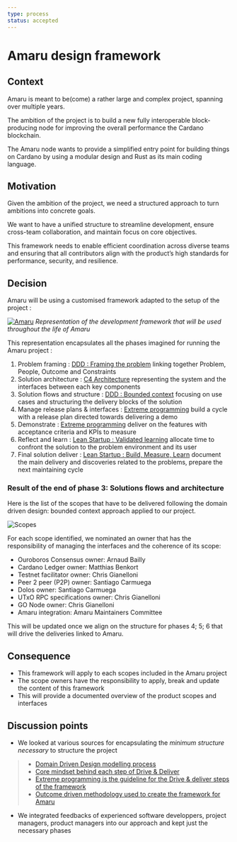 ```yaml
---
type: process
status: accepted
---
```


# Amaru design framework

## Context

Amaru is meant to be(come) a rather large and complex project, spanning over multiple years. 

The ambition of the project is to build a new fully interoperable block-producing node for improving the overall performance the Cardano blockchain. 

The Amaru node wants to provide a simplified entry point for building things on Cardano by using a modular design and Rust as its main coding language.

## Motivation

Given the ambition of the project, we need a structured approach to turn ambitions into concrete goals.

We want to have a unified structure to streamline development, ensure cross-team collaboration, and maintain focus on core objectives. 

This framework needs to enable efficient coordination across diverse teams and ensuring that all contributors align with the product’s high standards for performance, security, and resilience. 

## Decision

Amaru will be using a customised framework adapted to the setup of the project :

[![Amaru](https://i.ibb.co/NrZ47nP/Capture-d-cran-2024-07-04-170154.png)](https://pragma.builders/projects/amaru/)
_Representation of the development framework that will be used throughout the life of Amaru_

This representation encapsulates all the phases imagined for running the Amaru project :
1. Problem framing : [DDD : Framing the problem](https://miro.com/app/board/uXjVNpa1sM0=/?fromEmbed=1) linking together Problem, People, Outcome and Constraints
2. Solution architecture : [C4 Architecture](https://miro.com/app/board/uXjVNpawiPE=/?fromEmbed=1) representing the system and the interfaces between each key components
3. Solution flows and structure : [DDD : Bounded context](https://miro.com/app/board/uXjVNpa36mI=/?fromEmbed=1) focusing on use cases and structuring the delivery blocks of the solution
4. Manage release plans & interfaces : [Extreme programming](https://en.wikipedia.org/wiki/Extreme_programming) build a cycle with a release plan directed towards delivering a demo
5. Demonstrate : [Extreme programming](https://en.wikipedia.org/wiki/Extreme_programming) deliver on the features with acceptance criteria and KPIs to measure
6. Reflect and learn : [Lean Startup : Validated learning](https://theleanstartup.com/principles) allocate time to confront the solution to the problem environment and its user
7. Final solution deliver : [Lean Startup : Build, Measure, Learn](https://theleanstartup.com/principles) document the main delivery and discoveries related to the problems, prepare the next maintaining cycle

### Result of the end of phase 3: Solutions flows and architecture

Here is the list of the scopes that have to be delivered following the domain driven design: bounded context approach applied to our project.

![Scopes](https://i.ibb.co/4NDJKnb/Picture1.png)

For each scope identified, we nominated an owner that has the responsibility of managing the interfaces and the coherence of its scope:
- Ouroboros Consensus owner: Arnaud Bailly
- Cardano Ledger owner: Matthias Benkort
- Testnet facilitator owner: Chris Gianelloni
- Peer 2 peer (P2P) owner: Santiago Carmuega
- Dolos owner: Santiago Carmuega
- UTxO RPC specifications owner: Chris Gianelloni
- GO Node owner: Chris Gianelloni
- Amaru integration: Amaru Maintainers Committee

This will be updated once we align on the structure for phases 4; 5; 6 that will drive the deliveries linked to Amaru.

## Consequence

- This framework will apply to each scopes included in the Amaru project
- The scope owners have the responsibility to apply, break and update the content of this framework
- This will provide a documented overview of the product scopes and interfaces

## Discussion points

- We looked at various sources for encapsulating the _minimum structure necessary_ to structure the project

> * [Domain Driven Design modelling process](https://github.com/ddd-crew/ddd-starter-modelling-process/blob/master/README.md)
> * [Core mindset behind each step of Drive & Deliver](https://theleanstartup.com/principles)
> * [Extreme programming is the guideline for the Drive & deliver steps of the framework](https://www.altexsoft.com/blog/extreme-programming-values-principles-and-practices/)
> * [Outcome driven methodology used to create the framework for Amaru](https://www.mobiusloop.com/blog/pka8i66gimn35593mck8f4ipwidenb)  

- We integrated feedbacks of experienced software developpers, project managers, product managers into our approach and kept just the necessary phases
